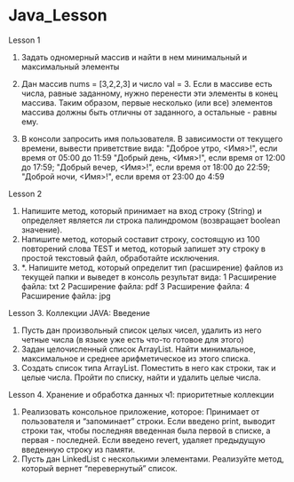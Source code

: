# Java_Lesson
Lesson 1
1. Задать одномерный массив и найти в нем минимальный и максимальный элементы

2. Дан массив nums = [3,2,2,3] и число val = 3.
        Если в массиве есть числа, равные заданному, нужно перенести эти элементы в конец массива.
        Таким образом, первые несколько (или все) элементов массива должны быть отличны от заданного, а остальные - равны ему.

3. В консоли запросить имя пользователя. В зависимости от текущего времени, вывести приветствие вида:
        "Доброе утро, <Имя>!", если время от 05:00 до 11:59
        "Добрый день, <Имя>!", если время от 12:00 до 17:59;
        "Добрый вечер, <Имя>!", если время от 18:00 до 22:59;
        "Доброй ночи, <Имя>!", если время от 23:00 до 4:59

Lesson 2

1. Напишите метод, который принимает на вход строку (String) и определяет является ли строка палиндромом (возвращает boolean значение).
2. Напишите метод, который составит строку, состоящую из 100 повторений слова TEST и метод, который запишет эту строку в простой текстовый файл, обработайте исключения.
3. *. Напишите метод, который определит тип (расширение) файлов из текущей папки и выведет в консоль результат вида:
        1 Расширение файла: txt
        2 Расширение файла: pdf
        3 Расширение файла: 
        4 Расширение файла: jpg

Lesson 3. Коллекции JAVA: Введение
1. Пусть дан произвольный список целых чисел, удалить из него четные числа (в языке уже есть что-то готовое для этого)
2. Задан целочисленный список ArrayList. Найти минимальное, максимальное и среднее арифметическое из этого списка.
3. Создать список типа ArrayList<String>. Поместить в него как строки, так и целые числа. Пройти по списку, найти и удалить целые числа.

Lesson 4. Хранение и обработка данных ч1: приоритетные коллекции
1. Реализовать консольное приложение, которое:
Принимает от пользователя и “запоминает” строки.
Если введено print, выводит строки так, чтобы последняя введенная была первой в списке, а первая - последней.
Если введено revert, удаляет предыдущую введенную строку из памяти.
2. Пусть дан LinkedList с несколькими элементами. Реализуйте метод, который вернет “перевернутый” список.